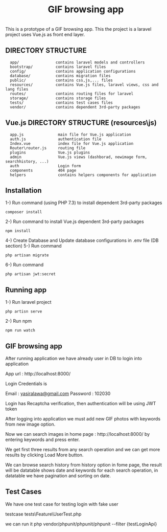 <p align="center">
    <h1 align="center">GIF browsing app</h1>
    <br>
    This is a prototype of a GIF browsing app.
    This the project is a laravel project uses Vue.js as front end layer.
    
</p>

DIRECTORY STRUCTURE
-------------------

      app/                contains laravel models and controllers
      bootstrap/          contains laravel files
      config/             contains application configurations
      database/           contains migration files
      public/             contains css,js,... files
      resources/          contains Vue.js files, laravel views, css and lang files
      routes/             contains routing files for laravel
      storage/            contains storage files
      tests/              contains test cases files
      vendor/             contains dependent 3rd-party packages

Vue.js DIRECTORY STRUCTURE (resources\js)
-------------------
      app.js               main file for Vue.js application
      auth.js              authentication file
      Index.vue            index file for Vue.js application
      Router\router.js     routing file
      plugins              Vue.js plugins
      admin                Vue.js views (dashborad, newimage form, searchhistory, ...)
      auth                 Login form
      components           404 page
      helpers              contains helpers components for application


## Installation
1-) Run command (using PHP 7.3) to install dependent 3rd-party packages
```
composer install
```
2-) Run command  to install Vue.js dependent 3rd-party packages
```
npm install
```
4-) Create Database and Update database configurations in .env file (DB section)
5-) Run command
```
php artisan migrate
```
6-) Run command 
```
php artisan jwt:secret
```

## Running app
1-) Run laravel project
```
php artisn serve
```
2-) Run npm
```
npm run watch
```

## GIF browsing app

After running application we have already user in DB to login into application

App url : http://localhost:8000/ 

Login Credentials is

Email : yasiralawa@gmail.com
Password : 102030 

Login has Recaptcha verification, then authentication will be using JWT token

After logging into application we must add new GIF photos with keywords from new image option.

Now we can search images in home page : http://localhost:8000/ by entering keywords and press enter.

We get first three results from any search operation and we can get more results by clicking Load More button.

We can browse search history from history option in fome page, the result will be datatable shows date and keywords for each search operation, in datatable we have pagination and sorting on date.


## Test Cases

We have one test case for testing login with fake user

testcase tests\Feature\UserTest.php

we can run it php vendor/phpunit/phpunit/phpunit  --filter  {testLoginApi}
